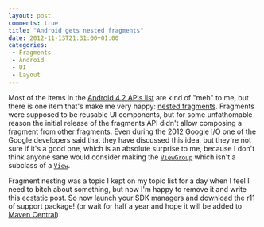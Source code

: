 ```yaml
---
layout: post
comments: true
title: "Android gets nested fragments"
date: 2012-11-13T21:31:00+01:00
categories:
 - Fragments
 - Android
 - UI
 - Layout
---
```


Most of the items in the [Android 4.2 APIs list](http://developer.android.com/about/versions/android-4.2.html) are kind of "meh" to me, but there is one item that's make me very happy: [nested fragments](http://developer.android.com/about/versions/android-4.2.html#NestedFragments). Fragments were supposed to be reusable UI components, but for some unfathomable reason the initial release of the fragments API didn't allow composing a fragment from other fragments. Even during the 2012 Google I/O one of the Google developers said that they have discussed this idea, but they're not sure if it's a good one, which is an absolute surprise to me, because I don't think anyone sane would consider making the [`ViewGroup`](http://developer.android.com/reference/android/view/ViewGroup.html) which isn't a subclass of a [`View`](http://developer.android.com/reference/android/view/View.html).

Fragment nesting was a topic I kept on my topic list for a day when I feel I need to bitch about something, but now I'm happy to remove it and write this ecstatic post. So now launch your SDK managers and download the r11 of support package! (or wait for half a year and hope it will be added to [Maven Central](http://search.maven.org/#search%7Cgav%7C1%7Cg%3A%22com.google.android%22%20AND%20a%3A%22support-v4%22))
